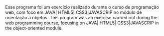 Esse programa foi um exercício realizado durante o curso de programação web, com foco em JAVA| HTML5| CSS3|JAVASCRIP no módulo de orientação a objetos. 
This program was an exercise carried out during the web programming course, focusing on JAVA| HTML5| CSS3|JAVASCRIP in the object-oriented module.
